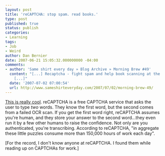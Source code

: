 ```yaml
---
layout: post
title: 'reCAPTCHA: stop spam. read books.'
type: post
published: true
status: publish
categories:
- Learning
tags:
- Job
- Weird
author: Dan Bernier
date: 2007-06-21 15:05:32.000000000 -04:00
comments:
- author: 'Same shirt every day » Blog Archive » Morning Brew #49'
  content: "[...] Recaptcha - fight spam and help book scanning at the same time (via)
    [...]"
  date: '2007-07-02 07:00:54'
  url: http://www.sameshirteveryday.com/2007/07/02/morning-brew-49/
---
```


[This is really cool](http://recaptcha.net/learnmore.html).  reCAPTCHA is a free CAPTCHA service that asks the user to type _two_ words.  They know the first word, but the second comes from a failed OCR scan.  If you get the first word right, reCAPTCHA assumes you're human, and they store your answer to the second word...they even run it by a few other humans to raise the confidence.  Not only are you authenticated, you're transcribing.  According to reCAPTCHA, "in aggregate these little puzzles consume more than 150,000 hours of work each day".

[For the record, I don't know anyone at reCAPTCHA.  I found them while reading up on CAPTCHAs for work.]
